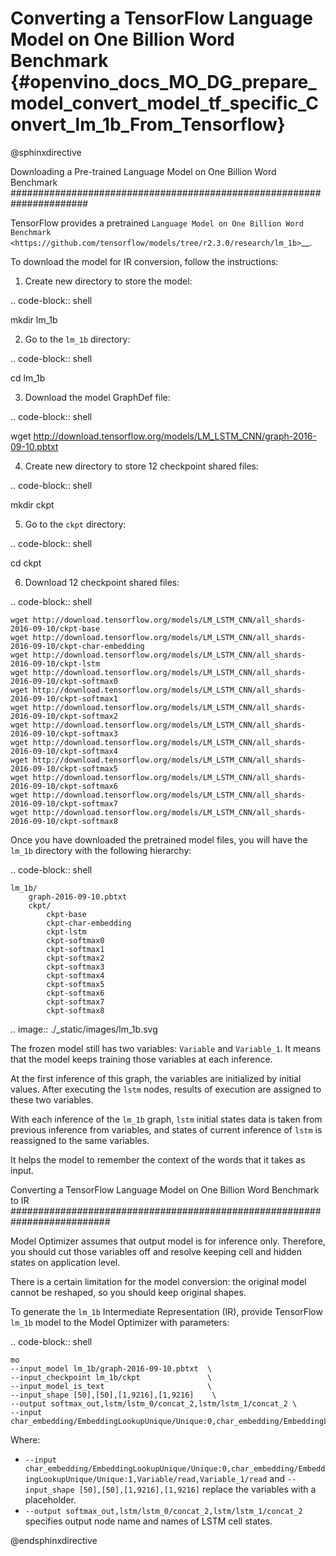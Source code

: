 # Converting a TensorFlow Language Model on One Billion Word Benchmark {#openvino_docs_MO_DG_prepare_model_convert_model_tf_specific_Convert_lm_1b_From_Tensorflow}

@sphinxdirective

Downloading a Pre-trained Language Model on One Billion Word Benchmark
######################################################################

TensorFlow provides a pretrained `Language Model on One Billion Word Benchmark <https://github.com/tensorflow/models/tree/r2.3.0/research/lm_1b>`__.

To download the model for IR conversion, follow the instructions:

1. Create new directory to store the model:

.. code-block:: shell

   mkdir lm_1b

2. Go to the ``lm_1b`` directory:

.. code-block:: shell

   cd lm_1b

3. Download the model GraphDef file:

.. code-block:: shell

   wget http://download.tensorflow.org/models/LM_LSTM_CNN/graph-2016-09-10.pbtxt

4. Create new directory to store 12 checkpoint shared files:

.. code-block:: shell

   mkdir ckpt

5. Go to the ``ckpt`` directory:

.. code-block:: shell

   cd ckpt

6. Download 12 checkpoint shared files:

.. code-block:: shell
  
    wget http://download.tensorflow.org/models/LM_LSTM_CNN/all_shards-2016-09-10/ckpt-base
    wget http://download.tensorflow.org/models/LM_LSTM_CNN/all_shards-2016-09-10/ckpt-char-embedding
    wget http://download.tensorflow.org/models/LM_LSTM_CNN/all_shards-2016-09-10/ckpt-lstm
    wget http://download.tensorflow.org/models/LM_LSTM_CNN/all_shards-2016-09-10/ckpt-softmax0
    wget http://download.tensorflow.org/models/LM_LSTM_CNN/all_shards-2016-09-10/ckpt-softmax1
    wget http://download.tensorflow.org/models/LM_LSTM_CNN/all_shards-2016-09-10/ckpt-softmax2
    wget http://download.tensorflow.org/models/LM_LSTM_CNN/all_shards-2016-09-10/ckpt-softmax3
    wget http://download.tensorflow.org/models/LM_LSTM_CNN/all_shards-2016-09-10/ckpt-softmax4
    wget http://download.tensorflow.org/models/LM_LSTM_CNN/all_shards-2016-09-10/ckpt-softmax5
    wget http://download.tensorflow.org/models/LM_LSTM_CNN/all_shards-2016-09-10/ckpt-softmax6
    wget http://download.tensorflow.org/models/LM_LSTM_CNN/all_shards-2016-09-10/ckpt-softmax7
    wget http://download.tensorflow.org/models/LM_LSTM_CNN/all_shards-2016-09-10/ckpt-softmax8


Once you have downloaded the pretrained model files, you will have the ``lm_1b`` directory with the following hierarchy:

.. code-block:: shell

    lm_1b/
        graph-2016-09-10.pbtxt
        ckpt/
            ckpt-base
            ckpt-char-embedding
            ckpt-lstm
            ckpt-softmax0
            ckpt-softmax1
            ckpt-softmax2
            ckpt-softmax3
            ckpt-softmax4
            ckpt-softmax5
            ckpt-softmax6
            ckpt-softmax7
            ckpt-softmax8



.. image:: ./_static/images/lm_1b.svg

The frozen model still has two variables: ``Variable`` and ``Variable_1``.
It means that the model keeps training those variables at each inference.

At the first inference of this graph, the variables are initialized by initial values.
After executing the ``lstm`` nodes, results of execution are assigned to these two variables.

With each inference of the ``lm_1b`` graph, ``lstm`` initial states data is taken from previous inference
from variables, and states of current inference of ``lstm`` is reassigned to the same variables.

It helps the model to remember the context of the words that it takes as input.

Converting a TensorFlow Language Model on One Billion Word Benchmark to IR
##########################################################################

Model Optimizer assumes that output model is for inference only.
Therefore, you should cut those variables off and resolve keeping cell and hidden states on application level.

There is a certain limitation for the model conversion: the original model cannot be reshaped, so you should keep original shapes.

To generate the ``lm_1b`` Intermediate Representation (IR), provide TensorFlow ``lm_1b`` model to the
Model Optimizer with parameters:

.. code-block:: shell

    mo
    --input_model lm_1b/graph-2016-09-10.pbtxt  \
    --input_checkpoint lm_1b/ckpt               \
    --input_model_is_text                       \
    --input_shape [50],[50],[1,9216],[1,9216]    \
    --output softmax_out,lstm/lstm_0/concat_2,lstm/lstm_1/concat_2 \
    --input char_embedding/EmbeddingLookupUnique/Unique:0,char_embedding/EmbeddingLookupUnique/Unique:1,Variable/read,Variable_1/read

Where:

* ``--input char_embedding/EmbeddingLookupUnique/Unique:0,char_embedding/EmbeddingLookupUnique/Unique:1,Variable/read,Variable_1/read`` and ``--input_shape [50],[50],[1,9216],[1,9216]`` replace the variables with a placeholder.
* ``--output softmax_out,lstm/lstm_0/concat_2,lstm/lstm_1/concat_2`` specifies output node name and names of LSTM cell states.

@endsphinxdirective
